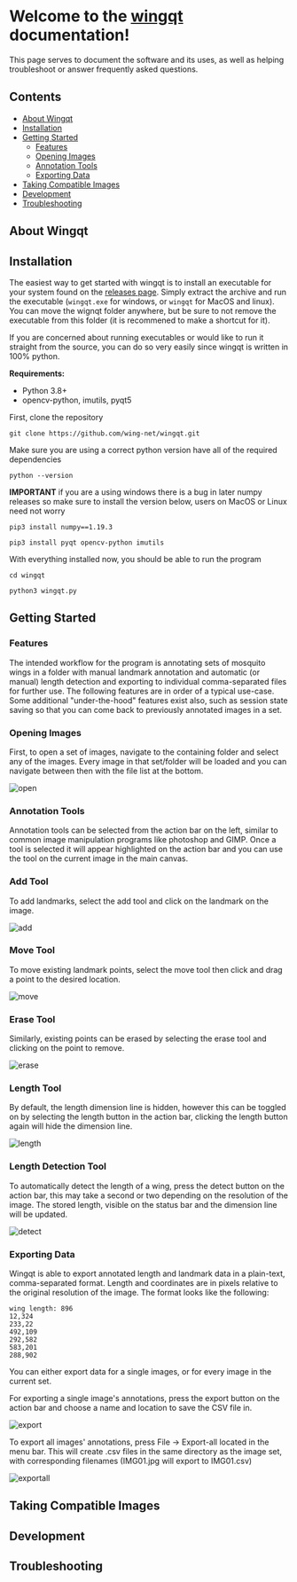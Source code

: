 # Welcome to the [wingqt](https://github.com/wing-net/wingqt) documentation!

This page serves to document the software and its uses, as well as helping troubleshoot or answer frequently asked questions.

## Contents
* [About Wingqt](#about)
* [Installation](#installation)
* [Getting Started](#gettingstarted)
    * [Features](#features)
    * [Opening Images](#opening)
    * [Annotation Tools](#annotation)
    * [Exporting Data](#exporting)
* [Taking Compatible Images](#images)
* [Development](#development)
* [Troubleshooting](#troubleshooting)


## <a id="about"></a>About Wingqt
<add project description here>


## <a id="installation"></a>Installation

The easiest way to get started with wingqt is to install an executable for your system found on the [releases page](https://github.com/wing-net/wingqt/releases). Simply extract the archive and run the executable (`wingqt.exe` for windows, or `wingqt` for MacOS and linux). You can move the wignqt folder anywhere, but be sure to not remove the executable from this folder (it is recommened to make a shortcut for it).

If you are concerned about running executables or would like to run it straight from the source, you can do so very easily since wingqt is written in 100% python. 

**Requirements:**
* Python 3.8+
* opencv-python, imutils, pyqt5

First, clone the repository

```git clone https://github.com/wing-net/wingqt.git```

Make sure you are using a correct python version have all of the required dependencies

```python --version```

**IMPORTANT** if you are a using windows there is a bug in later numpy releases so make sure to install the version below, users on MacOS or Linux need not worry

```pip3 install numpy==1.19.3```

```pip3 install pyqt opencv-python imutils```

With everything installed now, you should be able to run the program

```cd wingqt```

```python3 wingqt.py```


## <a id="gettingstarted"></a>Getting Started

### <a id="Features"></a>Features

The intended workflow for the program is annotating sets of mosquito wings in a folder with manual landmark annotation and automatic (or manual) length detection and exporting to individual comma-separated files for further use. The following features are in order of a typical use-case. Some additional "under-the-hood" features exist also, such as session state saving so that you can come back to previously annotated images in a set.

### <a id="opening"></a>Opening Images

First, to open a set of images, navigate to the containing folder and select any of the images. Every image in that set/folder will be loaded and you can navigate between then with the file list at the bottom.

![open](resources/open.gif)

### <a id="annotation"></a>Annotation Tools

Annotation tools can be selected from the action bar on the left, similar to common image manipulation programs like photoshop and GIMP. Once a tool is selected it will appear highlighted on the action bar and you can use the tool on the current image in the main canvas.

### Add Tool
To add landmarks, select the add tool and click on the landmark on the image.

![add](resources/add.gif)

### Move Tool
To move existing landmark points, select the move tool then click and drag a point to the desired location.

![move](resources/move.gif)

### Erase Tool
Similarly, existing points can be erased by selecting the erase tool and clicking on the point to remove.

![erase](resources/erase.gif)

### Length Tool
By default, the length dimension line is hidden, however this can be toggled on by selecting the length button in the action bar, clicking the length button again will hide the dimension line.

![length](resources/length.gif)

### Length Detection Tool
To automatically detect the length of a wing, press the detect button on the action bar, this may take a second or two depending on the resolution of the image. The stored length, visible on the status bar and the dimension line will be updated.

![detect](resources/detct.gif)

### <a id="exporting"></a>Exporting Data
Wingqt is able to export annotated length and landmark data in a plain-text, comma-separated format. Length and coordinates are in pixels relative to the original resolution of the image. The format looks like the following:

```
wing length: 896
12,324
233,22
492,109
292,582
583,201
288,902
```

You can either export data for a single images, or for every image in the current set.

For exporting a single image's annotations, press the export button on the action bar and choose a name and location to save the CSV file in.

![export](resources/export.gif)

To export all images' annotations, press File -> Export-all located in the menu bar. This will create .csv files in the same directory as the image set, with corresponding filenames (IMG01.jpg will export to IMG01.csv)

![exportall](resources/exportall.gif)


## <a id="images"></a>Taking Compatible Images
<add image guidelines here>


## <a id="development"></a>Development
<notes about implementations etc>


## <a id="troubleshooting"></a>Troubleshooting
<issues and possible solutions>


